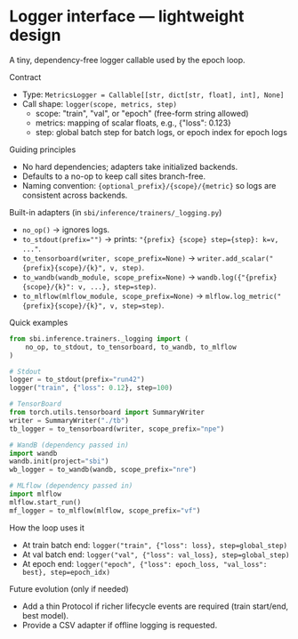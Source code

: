 # Logger interface — lightweight design

A tiny, dependency-free logger callable used by the epoch loop.

Contract
- Type: `MetricsLogger = Callable[[str, dict[str, float], int], None]`
- Call shape: `logger(scope, metrics, step)`
  - scope: "train", "val", or "epoch" (free-form string allowed)
  - metrics: mapping of scalar floats, e.g., {"loss": 0.123}
  - step: global batch step for batch logs, or epoch index for epoch logs

Guiding principles
- No hard dependencies; adapters take initialized backends.
- Defaults to a no-op to keep call sites branch-free.
- Naming convention: `{optional_prefix}/{scope}/{metric}` so logs are consistent across backends.

Built-in adapters (in `sbi/inference/trainers/_logging.py`)
- `no_op()` → ignores logs.
- `to_stdout(prefix="")` → prints: `"{prefix} {scope} step={step}: k=v, ..."`.
- `to_tensorboard(writer, scope_prefix=None)` → `writer.add_scalar("{prefix}{scope}/{k}", v, step)`.
- `to_wandb(wandb_module, scope_prefix=None)` → `wandb.log({"{prefix}{scope}/{k}": v, ...}, step=step)`.
- `to_mlflow(mlflow_module, scope_prefix=None)` → `mlflow.log_metric("{prefix}{scope}/{k}", v, step=step)`.

Quick examples
```python
from sbi.inference.trainers._logging import (
    no_op, to_stdout, to_tensorboard, to_wandb, to_mlflow
)

# Stdout
logger = to_stdout(prefix="run42")
logger("train", {"loss": 0.12}, step=100)

# TensorBoard
from torch.utils.tensorboard import SummaryWriter
writer = SummaryWriter("./tb")
tb_logger = to_tensorboard(writer, scope_prefix="npe")

# WandB (dependency passed in)
import wandb
wandb.init(project="sbi")
wb_logger = to_wandb(wandb, scope_prefix="nre")

# MLflow (dependency passed in)
import mlflow
mlflow.start_run()
mf_logger = to_mlflow(mlflow, scope_prefix="vf")
```

How the loop uses it
- At train batch end: `logger("train", {"loss": loss}, step=global_step)`
- At val batch end: `logger("val", {"loss": val_loss}, step=global_step)`
- At epoch end: `logger("epoch", {"loss": epoch_loss, "val_loss": best}, step=epoch_idx)`

Future evolution (only if needed)
- Add a thin Protocol if richer lifecycle events are required (train start/end, best model).
- Provide a CSV adapter if offline logging is requested.
